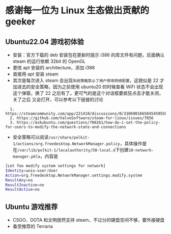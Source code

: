 # 感谢每一位为 Linux 生态做出贡献的 geeker

## Ubuntu22.04 游戏初体验

- 安装：官方下载的 deb 安装包在更新时提示 i386 的库文件有问题，后面确认 steam 的运行依赖 32bit 的 OpenGL
- 更改 apt 安装的 architecture，添加 i386
- 直接用 apt 安装 steam
- 其次是每次进入 steam 会出现`系统策略禁止了用户修改网络配置`，这貌似是 22 才加进去的安全策略，因为之前使用
  ubuntu20 的时候查看 WiFi 状态不会出现这个弹窗，换了 22 之后有了。更可气的是这个对话框要疯狂点击才能关闭，关了之后
  又会打开，可以参考以下链接的讨论

```
  1. https://steamcommunity.com/app/221410/discussions/0/3106901665845459558/
  2. https://github.com/ValveSoftware/steam-for-linux/issues/7856
  3. https://askubuntu.com/questions/708261/how-do-i-set-the-policy-for-users-to-modify-the-network-state-and-connections
```

- 安全策略可以阅读`/usr/share/polkit-1/actions/org.freedesktop.NetworkManager.policy`，具体操作是在`/var/lib/polkit-1/localauthority/50-local.d`下创建`10-network-manager.pkla`，内容是

```bash
[Let foo modify system settings for network]
Identity=unix-user:User
Action=org.freedesktop.NetworkManager.settings.modify.system
ResultAny=no
ResultInactive=no
ResultActive=no
```

## Ubuntu 游戏推荐

- CSGO、DOTA 和文明居然支持 steam，不过分的硬盘空间不够，要外接硬盘
- 备受推荐的 Terraria
